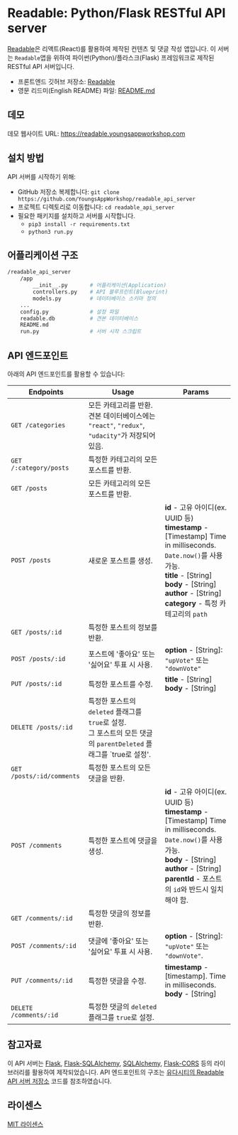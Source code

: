 # Readable: Python/Flask RESTful API server

[Readable](https://github.com/YoungsAppWorkshop/readable/blob/master/README_ko.md)은 리액트(React)를 활용하여 제작된 컨텐츠 및 댓글 작성 앱입니다. 이 서버는 `Readable`앱을 위하여 파이썬(Python)/플라스크(Flask) 프레임워크로 제작된 RESTful API 서버입니다.

* 프론트엔드 깃허브 저장소: [Readable](https://github.com/YoungsAppWorkshop/readable/blob/master/README_ko.md)
* 영문 리드미(English README) 파일: [README.md](/README.md)

## 데모
데모 웹사이트 URL: https://readable.youngsappworkshop.com

## 설치 방법

API 서버를 시작하기 위해:

* GitHub 저장소 복제합니다: `git clone https://github.com/YoungsAppWorkshop/readable_api_server`
* 프로젝트 디렉토리로 이동합니다: `cd readable_api_server`
* 필요한 패키지를 설치하고 서버를 시작합니다.
  - `pip3 install -r requirements.txt`
  - `python3 run.py`

## 어플리케이션 구조
```bash
/readable_api_server
    /app
        __init__.py       # 어플리케이션(Application)
        controllers.py    # API 블루프린트(Blueprint)
        models.py         # 데이터베이스 스키마 정의
    ...
    config.py             # 설정 파일
    readable.db           # 견본 데이터베이스
    README.md
    run.py                # 서버 시작 스크립트
```

## API 엔드포인트

아래의 API 엔드포인트를 활용할 수 있습니다:

| Endpoints       | Usage          | Params         |
|-----------------|----------------|----------------|
| `GET /categories` | 모든 카테고리를 반환. 견본 데이터베이스에는 `"react"`, `"redux"`, `"udacity"`가 저장되어 있음.|  |
| `GET /:category/posts` | 특정한 카테고리의 모든 포스트를 반환. |  |
| `GET /posts` | 모든 카테고리의 모든 포스트를 반환. |  |
| `POST /posts` | 새로운 포스트를 생성. | **id** - 고유 아이디(ex. UUID 등)<br> **timestamp** - [Timestamp] Time in milliseconds. `Date.now()`를 사용 가능. <br> **title** - [String] <br> **body** - [String] <br> **author** - [String] <br> **category** - 특정 카테고리의 `path` |
| `GET /posts/:id` | 특정한 포스트의 정보를 반환. | |
| `POST /posts/:id` |포스트에 '좋아요' 또는 '싫어요' 투표 시 사용. | **option** - [String]: `"upVote"` 또는 `"downVote"` |
| `PUT /posts/:id` | 특정한 포스트를 수정. | **title** - [String] <br> **body** - [String] |
| `DELETE /posts/:id` | 특정한 포스트의 `deleted` 플래그를 `true`로 설정. <br> 그 포스트의 모든 댓글의 `parentDeleted` 플래그를 `true로 설정'. | |
| `GET /posts/:id/comments` | 특정한 포스트의 모든 댓글을 반환.| |
| `POST /comments` | 특정한 포스트에 댓글을 생성.| **id** - 고유 아이디(ex. UUID 등) <br> **timestamp** - [Timestamp] Time in milliseconds. `Date.now()`를 사용 가능. <br> **body** - [String] <br> **author** - [String] <br> **parentId** - 포스트의 `id`와 반드시 일치해야 함.|
| `GET /comments/:id` | 특정한 댓글의 정보를 반환. | |
| `POST /comments/:id` | 댓글에 '좋아요' 또는 '싫어요' 투표 시 사용. | **option** - [String]: `"upVote"` 또는  `"downVote"`.  |
| `PUT /comments/:id` | 특정한 댓글을 수정. | **timestamp** - [timestamp]. Time in milliseconds. <br> **body** - [String] |
| `DELETE /comments/:id` | 특정한 댓글의 `deleted` 플래그를 `true`로 설정. | &nbsp; |

## 참고자료
이 API 서버는 [Flask](http://flask.pocoo.org/), [Flask-SQLAlchemy](http://flask-sqlalchemy.pocoo.org/2.3/), [SQLAlchemy](https://www.sqlalchemy.org/),  [Flask-CORS](https://flask-cors.readthedocs.io/en/latest/) 등의 라이브러리를 활용하여 제작되었습니다. API 엔드포인트의 구조는 [유다시티의 Readable API 서버 저장소](https://github.com/udacity/reactnd-project-readable-starter) 코드를 참조하였습니다.

## 라이센스
[MIT 라이센스](/LICENSE)
